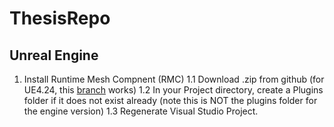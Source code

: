 # ThesisRepo

## Unreal Engine
1. Install Runtime Mesh Compnent (RMC)
1.1 Download .zip from github (for UE4.24, this [branch](https://github.com/gribuser/RuntimeMeshComponent) works)
1.2 In your Project directory, create a Plugins folder if it does not exist already (note this is NOT the plugins folder for the engine version)
1.3 Regenerate Visual Studio Project.